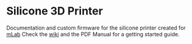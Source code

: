 # Silicone 3D Printer
Documentation and custom firmware for the silicone printer created for [mLab](https://www.mlabrobotics.com) Check the [wiki](https://github.com/thrushd/Silicone-3D-Printer/wiki) and the PDF Manual for a getting started guide.
